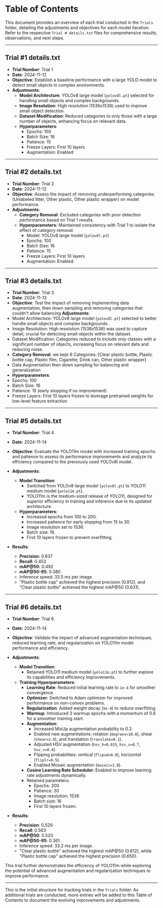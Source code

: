 # Table of Contents

This document provides an overview of each trial conducted in the `Trials` folder, detailing the adjustments and objectives for each model iteration. Refer to the respective `Trial # details.txt` files for comprehensive results, observations, and next steps.

---

## Trial #1 details.txt
- **Trial Number**: Trial 1
- **Date**: 2024-11-12
- **Objective**: Establish a baseline performance with a large YOLO model to detect small objects in complex environments.
- **Adjustments**:
  - **Model Architecture**: YOLOv8 large model (`yolov8l.pt`) selected for handling small objects and complex backgrounds.
  - **Image Resolution**: High resolution (1536x1536) used to improve small object detection.
  - **Dataset Modification**: Reduced categories to only those with a large number of objects, enhancing focus on relevant data.
  - **Hyperparameters**:
    - Epochs: 100
    - Batch Size: 16
    - Patience: 15
    - Freeze Layers: First 10 layers
    - Augmentation: Enabled

---

## Trial #2 details.txt
- **Trial Number**: Trial 2
- **Date**: 2024-11-12
- **Objective**: Assess the impact of removing underperforming categories (Unlabeled litter, Other plastic, Other plastic wrapper) on model performance.
- **Adjustments**:
  - **Category Removal**: Excluded categories with poor detection performance based on Trial 1 results.
  - **Hyperparameters**: Maintained consistency with Trial 1 to isolate the effect of category removal.
    - Model: YOLOv8 large model (`yolov8l.pt`)
    - Epochs: 100
    - Batch Size: 16
    - Patience: 15
    - Freeze Layers: First 10 layers
    - Augmentation: Enabled

---

## Trial #3 details.txt
- **Trial Number**: Trial 3
- **Date**: 2024-11-13
- **Objective**: Test the impact of removing implementing data augmentation, then down sampling and removing categories that couldn't allow balancing
 **Adjustments**:
- Model Architecture: YOLOv8 large model (`yolov8l.pt`) selected to better handle small objects and complex backgrounds.
- Image Resolution: High resolution (1536x1536) was used to capture detail, crucial for detecting small objects within the dataset.
- Dataset Modification: Categories reduced to include only classes with a significant number of objects, increasing focus on relevant data and reducing noise.
- **Category Removal**: we kept 6 Categories:  [Clear plastic bottle, Plastic bottle cap, Plastic film, Cigarette, Drink can, 
                       Other plastic wrapper]
- Data Augmentation then down sampling for balancing and generalization
 - **Hyperparameters**:
  - Epochs: 100
  - Batch Size: 16
  - Patience: 15 (early stopping if no improvement)
  - Freeze Layers: First 10 layers frozen to leverage pretrained weights for low-level feature extraction
 
---

## Trial #5 details.txt  
- **Trial Number**: Trial 4  
- **Date**: 2024-11-14  
- **Objective**: Evaluate the YOLO11m model with increased training epochs and patience to assess its performance improvements and analyze its efficiency compared to the previously used YOLOv8l model.  
- **Adjustments**:  
  - **Model Transition**:  
    - Switched from YOLOv8 large model (`yolov8l.pt`) to YOLO11 medium model (`yolo11m.pt`).  
    - YOLO11m is the medium-sized release of YOLO11, designed for superior efficiency in training and inference due to its updated architecture.  
  - **Hyperparameters**:  
    - Increased epochs from 100 to 200.  
    - Increased patience for early stopping from 15 to 30.  
    - Image resolution set to 1536.  
    - Batch size: 16.  
    - First 10 layers frozen to prevent overfitting.  

- **Results**:  
  - **Precision**: 0.637  
  - **Recall**: 0.452  
  - **mAP@50**: 0.492  
  - **mAP@50-95**: 0.380  
  - Inference speed: 33.5 ms per image.  
  - "Plastic bottle cap" achieved the highest precision (0.812), and "Clear plastic bottle" achieved the highest mAP@50 (0.631).  

---

## Trial #6 details.txt  
- **Trial Number**: Trial 6  
- **Date**: 2024-11-14  
- **Objective**: Validate the impact of advanced augmentation techniques, reduced learning rate, and regularization on YOLO11m model performance and efficiency.  
- **Adjustments**:  
  - **Model Transition**:  
    - Retained YOLO11 medium model (`yolo11m.pt`) to further explore its capabilities and efficiency improvements.  
  - **Training Hyperparameters**:  
    - **Learning Rate**: Reduced initial learning rate to `1e-4` for smoother convergence.  
    - **Optimizer**: Switched to Adam optimizer for improved performance on non-convex problems.  
    - **Regularization**: Added weight decay (`5e-4`) to reduce overfitting.  
    - **Warmup**: Introduced 3 warmup epochs with a momentum of 0.8 for a smoother training start.  
    - **Augmentation**:  
      - Increased MixUp augmentation probability to 0.2.  
      - Enabled new augmentations: rotation (`degrees=10.0`), shear (`shear=2.0`), and translation (`translate=0.1`).  
      - Adjusted HSV augmentation (`hsv_h=0.015`, `hsv_s=0.7`, `hsv_v=0.4`).  
      - Flipping probabilities: vertical (`flipud=0.0`), horizontal (`fliplr=0.5`).  
      - Enabled Mosaic augmentation (`mosaic=1.0`).  
    - **Cosine Learning Rate Scheduler**: Enabled to improve learning rate adjustments dynamically.  
    - Retained parameters:  
      - Epochs: 200  
      - Patience: 30  
      - Image resolution: 1536  
      - Batch size: 16  
      - First 10 layers frozen.  

- **Results**:  
  - **Precision**: 0.529  
  - **Recall**: 0.563  
  - **mAP@50**: 0.520  
  - **mAP@50-95**: 0.361  
  - Inference speed: 33.2 ms per image.  
  - "Clear plastic bottle" achieved the highest mAP@50 (0.612), while "Plastic bottle cap" achieved the highest precision (0.650).  

This trial further demonstrates the efficiency of YOLO11m while exploring the potential of advanced augmentation and regularization techniques to improve performance.

---

This is the initial structure for tracking trials in the `Trials` folder. As additional trials are conducted, more entries will be added to this Table of Contents to document the evolving improvements and adjustments.